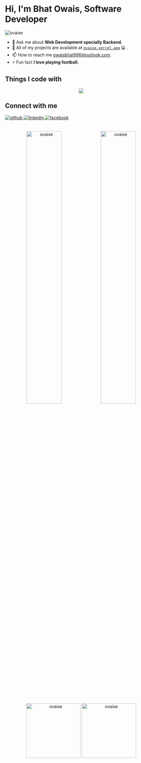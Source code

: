 <!-- <div align="center">
  <img src="https://user-images.githubusercontent.com/42115530/92640221-9728ca00-f2fa-11ea-8994-c72b26e937de.gif" align="center"/>
</div> -->

# Hi, I'm Bhat Owais, Software Developer
<!-- <p align="center"> 
  Visitors count<br>
  <img src="https://profile-counter.glitch.me/mustafiz04/count.svg" />
</p> -->
<p align="left"> <img src="https://komarev.com/ghpvc/?username=ovaixe" alt="ovaixe" /> </p>
<!-- - 🤔 I’m looking for help with in form of contributions to my [`Startup`](https://codesthaan.com/). -->
<!-- - 📝 I regulary write articles on [`codesthaan`](https://codesthaan.com/blog/). -->

<!-- - 🔭 I'm currently employed at [`Medibuddy`](https://www.medibuddy.in/). -->
- 💬 Ask me about **Web Development specially Backend.**
- 👨‍ All of my projects are available at [`ovaixe.vercel.app`](https://ovaixe.vercel.app) 💻 .
- 📫 How to reach me owaisbhat996@outlook.com.
- ⚡ Fun fact **I love playing football.**

<!-- <a id="raw-url" href="https://chrome.google.com/webstore/detail/codesyncer/cckfbmeiclkanjojbhblebmdlkibjnkl?hl=en">Download CodeSyncer Chrome Extension</a> -->


## Things I code with
<p align="center">
  <a href="https://skillicons.dev">
    <img src="https://skillicons.dev/icons?i=python,javascript,ts,nodejs,django,flask,express,nestjs,nextjs,react,tailwind,materialui,postgres,mysql,mongodb,redis,docker,aws,azure,git,github,bash,linux,vercel,vim" />
  </a>
</p>

## Connect with me
<div>
  <a href="https://github.com/ovaixe" target="_blank">
    <img src=https://img.shields.io/badge/github-%2324292e.svg?&style=for-the-badge&logo=github&logoColor=white alt=github style="margin-bottom: 5px;" />
  </a>
  <a href="https://www.linkedin.com/in/ovaixe/" target="_blank">
    <img src=https://img.shields.io/badge/linkedin-%231E77B5.svg?&style=for-the-badge&logo=linkedin&logoColor=white alt=linkedin style="margin-bottom: 5px;" />
  </a>
  <a href="https://www.twitter.com/ovaixe/" target="_blank">
    <img src=https://img.shields.io/badge/twitter-%232E87FB.svg?&style=for-the-badge&logo=twitter&logoColor=white alt=facebook style="margin-bottom: 5px;" />
  </a>
<!--   <a href="https://instagram.com/ovaixe" target="_blank">
    <img src=https://img.shields.io/badge/instagram-%23000000.svg?&style=for-the-badge&logo=instagram&logoColor=white alt=instagram style="margin-bottom: 5px;" />
</a>  -->
</div> 

<br>
<p align ="center">
  <img src="https://github-readme-stats.vercel.app/api?username=ovaixe&show_icons=true&locale=en" alt="ovaixe" alt="ovaixe" width="48%" /> 
   <img src ="https://github-readme-streak-stats.herokuapp.com?user=ovaixe" alt="ovaixe" width="48%"/>
</p>
<p align ="center">
  <img height="180em"  src="https://github-profile-summary-cards.vercel.app/api/cards/profile-details?username=ovaixe&theme=default" alt="ovaixe"/>
  <img height="180em"  src="https://github-profile-summary-cards.vercel.app/api/cards/productive-time?username=ovaixe&theme=default" alt="ovaixe"/>
</p>


<!-- <a href="https://www.buymeacoffee.com/mustafizkaifee" target="_blank">
    <img height=50px src=https://img.shields.io/badge/Buy_Me_A_Coffee-FFDD00?style=for-the-badge&logo=buy-me-a-coffee&logoColor=black alt=buymecoffee style="margin-bottom: 5px;" />
</a>
 -->
